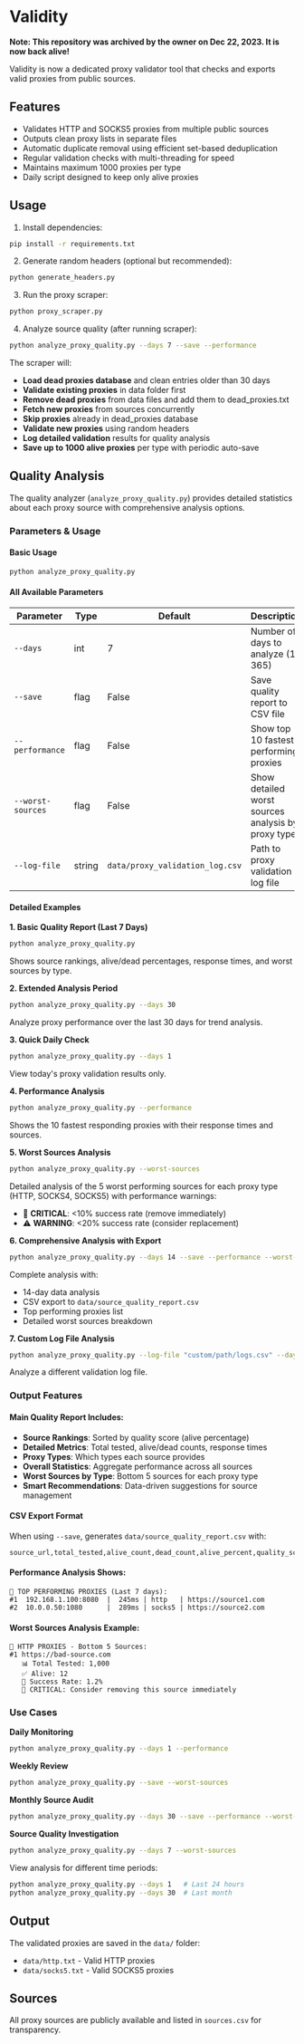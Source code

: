 # Validity

**Note: This repository was archived by the owner on Dec 22, 2023. It is now back alive!**

Validity is now a dedicated proxy validator tool that checks and exports valid proxies from public sources.

## Features

- Validates HTTP and SOCKS5 proxies from multiple public sources
- Outputs clean proxy lists in separate files
- Automatic duplicate removal using efficient set-based deduplication
- Regular validation checks with multi-threading for speed
- Maintains maximum 1000 proxies per type
- Daily script designed to keep only alive proxies

## Usage

1. Install dependencies:

```bash
pip install -r requirements.txt
```

2. Generate random headers (optional but recommended):

```bash
python generate_headers.py
```

3. Run the proxy scraper:

```bash
python proxy_scraper.py
```

4. Analyze source quality (after running scraper):

```bash
python analyze_proxy_quality.py --days 7 --save --performance
```

The scraper will:

- **Load dead proxies database** and clean entries older than 30 days
- **Validate existing proxies** in data folder first
- **Remove dead proxies** from data files and add them to dead_proxies.txt
- **Fetch new proxies** from sources concurrently
- **Skip proxies** already in dead_proxies database
- **Validate new proxies** using random headers
- **Log detailed validation** results for quality analysis
- **Save up to 1000 alive proxies** per type with periodic auto-save

## Quality Analysis

The quality analyzer (`analyze_proxy_quality.py`) provides detailed statistics about each proxy source with comprehensive analysis options.

### Parameters & Usage

#### Basic Usage
```bash
python analyze_proxy_quality.py
```

#### All Available Parameters

| Parameter         | Type   | Default                         | Description                                        |
| ----------------- | ------ | ------------------------------- | -------------------------------------------------- |
| `--days`          | int    | 7                               | Number of days to analyze (1-365)                  |
| `--save`          | flag   | False                           | Save quality report to CSV file                    |
| `--performance`   | flag   | False                           | Show top 10 fastest performing proxies             |
| `--worst-sources` | flag   | False                           | Show detailed worst sources analysis by proxy type |
| `--log-file`      | string | `data/proxy_validation_log.csv` | Path to proxy validation log file                  |

#### Detailed Examples

**1. Basic Quality Report (Last 7 Days)**
```bash
python analyze_proxy_quality.py
```
Shows source rankings, alive/dead percentages, response times, and worst sources by type.

**2. Extended Analysis Period**
```bash
python analyze_proxy_quality.py --days 30
```
Analyze proxy performance over the last 30 days for trend analysis.

**3. Quick Daily Check**
```bash
python analyze_proxy_quality.py --days 1
```
View today's proxy validation results only.

**4. Performance Analysis**
```bash
python analyze_proxy_quality.py --performance
```
Shows the 10 fastest responding proxies with their response times and sources.

**5. Worst Sources Analysis**
```bash
python analyze_proxy_quality.py --worst-sources
```
Detailed analysis of the 5 worst performing sources for each proxy type (HTTP, SOCKS4, SOCKS5) with performance warnings:
- 🚨 **CRITICAL**: <10% success rate (remove immediately)  
- ⚠️ **WARNING**: <20% success rate (consider replacement)

**6. Comprehensive Analysis with Export**
```bash
python analyze_proxy_quality.py --days 14 --save --performance --worst-sources
```
Complete analysis with:
- 14-day data analysis
- CSV export to `data/source_quality_report.csv`
- Top performing proxies list
- Detailed worst sources breakdown

**7. Custom Log File Analysis**
```bash
python analyze_proxy_quality.py --log-file "custom/path/logs.csv" --days 7
```
Analyze a different validation log file.

### Output Features

#### Main Quality Report Includes:
- **Source Rankings**: Sorted by quality score (alive percentage)
- **Detailed Metrics**: Total tested, alive/dead counts, response times
- **Proxy Types**: Which types each source provides
- **Overall Statistics**: Aggregate performance across all sources
- **Worst Sources by Type**: Bottom 5 sources for each proxy type
- **Smart Recommendations**: Data-driven suggestions for source management

#### CSV Export Format
When using `--save`, generates `data/source_quality_report.csv` with:
```csv
source_url,total_tested,alive_count,dead_count,alive_percent,quality_score,analysis_date
```

#### Performance Analysis Shows:
```
🚀 TOP PERFORMING PROXIES (Last 7 days):
#1  192.168.1.100:8080  |  245ms | http   | https://source1.com
#2  10.0.0.50:1080      |  289ms | socks5 | https://source2.com
```

#### Worst Sources Analysis Example:
```
📍 HTTP PROXIES - Bottom 5 Sources:
#1 https://bad-source.com
   📊 Total Tested: 1,000
   ✅ Alive: 12
   💯 Success Rate: 1.2%
   🚨 CRITICAL: Consider removing this source immediately
```

### Use Cases

**Daily Monitoring**
```bash
python analyze_proxy_quality.py --days 1 --performance
```

**Weekly Review**
```bash
python analyze_proxy_quality.py --save --worst-sources
```

**Monthly Source Audit**
```bash
python analyze_proxy_quality.py --days 30 --save --performance --worst-sources
```

**Source Quality Investigation**
```bash
python analyze_proxy_quality.py --days 7 --worst-sources
```

View analysis for different time periods:
```bash
python analyze_proxy_quality.py --days 1   # Last 24 hours
python analyze_proxy_quality.py --days 30  # Last month
```

## Output

The validated proxies are saved in the `data/` folder:

- `data/http.txt` - Valid HTTP proxies
- `data/socks5.txt` - Valid SOCKS5 proxies

## Sources

All proxy sources are publicly available and listed in `sources.csv` for transparency.
